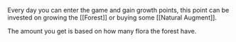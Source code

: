 Every day you can enter the game and gain growth points, this point can be invested on growing the [[Forest]] or buying some [[Natural Augment]].

The amount you get is based on how many flora the forest have.